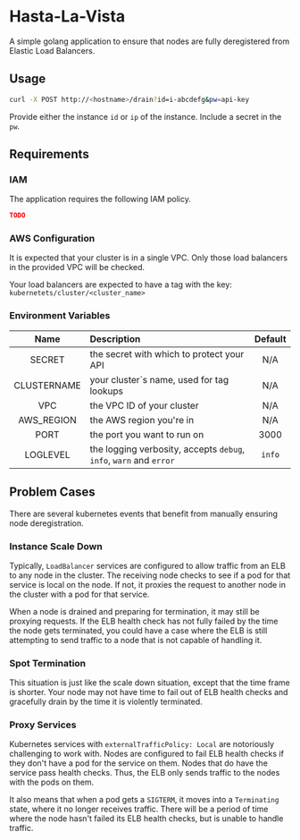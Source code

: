 # Hasta-La-Vista

A simple golang application to ensure that nodes are fully deregistered
from Elastic Load Balancers.

## Usage

```bash
curl -X POST http://<hostname>/drain?id=i-abcdefg&pw=api-key
```

Provide either the instance `id` or `ip` of the instance.
Include a secret in the `pw`.

## Requirements

### IAM

The application requires the following IAM policy.

```json
TODO
```

### AWS Configuration

It is expected that your cluster is in a single VPC.
Only those load balancers in the provided VPC will be checked.

Your load balancers are expected to have a tag
with the key: `kubernetets/cluster/<cluster_name>`

### Environment Variables

| Name | Description | Default |
|:----:|:----------- |:-------:|
| SECRET | the secret with which to protect your API | N/A |
| CLUSTERNAME | your cluster`s name, used for tag lookups | N/A |
| VPC | the VPC ID of your cluster | N/A |
| AWS_REGION | the AWS region you're in | N/A |
| PORT | the port you want to run on| 3000 |
| LOGLEVEL | the logging verbosity, accepts `debug`, `info`, `warn` and `error` | `info` |

## Problem Cases

There are several kubernetes events that benefit from manually
ensuring node deregistration.

### Instance Scale Down

Typically, `LoadBalancer` services are configured to
allow traffic from an ELB to any node in the cluster.
The receiving node checks to see if a pod for that service
is local on the node. If not, it proxies the request to
another node in the cluster with a pod for that service.

When a node is drained and preparing for termination,
it may still be proxying requests. If the ELB health
check has not fully failed by the time the node
gets terminated, you could have a case where the
ELB is still attempting to send traffic to a node that is
not capable of handling it.

### Spot Termination

This situation is just like the scale down situation,
except that the time frame is shorter. Your node
may not have time to fail out of ELB health checks
and gracefully drain by the time it is violently terminated.

### Proxy Services

Kubernetes services with `externalTrafficPolicy: Local`
are notoriously challenging to work with. Nodes are
configured to fail ELB health checks if they don't
have a pod for the service on them. Nodes that do
have the service pass health checks. Thus, the ELB
only sends traffic to the nodes with the pods on them.

It also means that when a pod gets a `SIGTERM`,
it moves into a `Terminating` state, where it no longer
receives traffic. There will be a period of time where the
node hasn't failed its ELB health checks, but is unable
to handle traffic.
